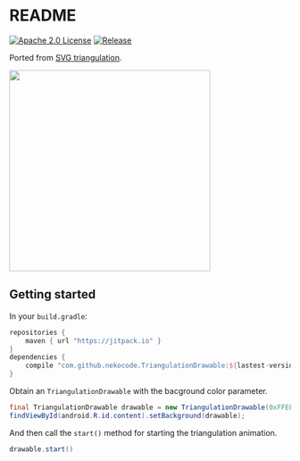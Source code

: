 # README
[![Apache 2.0 License](https://img.shields.io/badge/license-Apache%202.0-blue.svg?style=flat)](http://www.apache.org/licenses/LICENSE-2.0.html) [![Release](https://jitpack.io/v/nekocode/TriangulationDrawable.svg)](https://jitpack.io/#nekocode/TriangulationDrawable)

Ported from [SVG triangulation](https://codepen.io/zessx/pen/ZGBMXZ).

<img src="https://github.com/nekocode/TriangulationDrawable/blob/master/img/screenshot.webp" width="360px">


## Getting started

In your `build.gradle`:

```gradle
repositories {
    maven { url "https://jitpack.io" }
}
dependencies {
    compile "com.github.nekocode.TriangulationDrawable:${lastest-version}"
}
```

Obtain an `TriangulationDrawable` with the bacground color parameter.

```java
final TriangulationDrawable drawable = new TriangulationDrawable(0xFFEF0E39);
findViewById(android.R.id.content).setBackground(drawable);
```

And then call the `start()` method for starting the triangulation animation.

```java
drawable.start()
```
